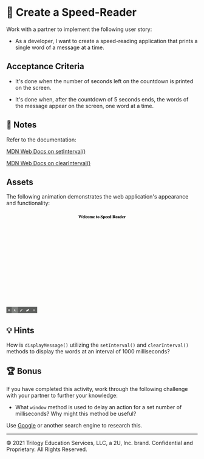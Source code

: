 # 📖 Create a Speed-Reader

Work with a partner to implement the following user story:

- As a developer, I want to create a speed-reading application that prints a single word of a message at a time.

## Acceptance Criteria

- It's done when the number of seconds left on the countdown is printed on the screen.

- It's done when, after the countdown of 5 seconds ends, the words of the message appear on the screen, one word at a time.

## 📝 Notes

Refer to the documentation:

[MDN Web Docs on setInterval()](https://developer.mozilla.org/en-US/docs/Web/API/WindowOrWorkerGlobalScope/setInterval)

[MDN Web Docs on clearInterval()](https://developer.mozilla.org/en-US/docs/Web/API/WindowOrWorkerGlobalScope/clearInterval)

## Assets

The following animation demonstrates the web application's appearance and functionality:

![A countdown of 5 seconds begins and then single words appear on the screen.](./images/demo1.gif)

## 💡 Hints

How is `displayMessage()` utilizing the `setInterval()` and `clearInterval()` methods to display the words at an interval of 1000 milliseconds?

## 🏆 Bonus

If you have completed this activity, work through the following challenge with your partner to further your knowledge:

- What `window` method is used to delay an action for a set number of milliseconds? Why might this method be useful?

Use [Google](https://www.google.com) or another search engine to research this.

---

© 2021 Trilogy Education Services, LLC, a 2U, Inc. brand. Confidential and Proprietary. All Rights Reserved.
